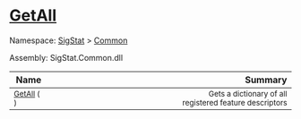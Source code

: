 # [GetAll](./FeatureDescriptor-100663416.md)

Namespace: [SigStat]() > [Common](./../README.md)

Assembly: SigStat.Common.dll

| Name | Summary  |
| ------| -----------:|
| <sub>[GetAll](./FeatureDescriptor-100663416.md) (  )</sub> | <img width=225/><sub>Gets a dictionary of all registered feature descriptors</sub>
